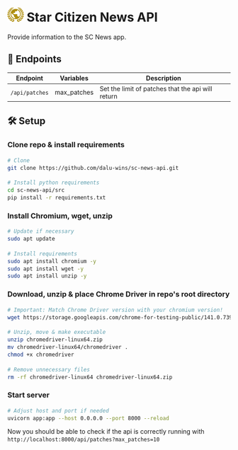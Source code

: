 # <img src="https://github.com/dalu-wins/sc-news/blob/main/assets/app_icon.svg" alt="App Icon" height="32"> Star Citizen News API
Provide information to the SC News app.

## 📝 Endpoints
Endpoint | Variables | Description |
--- | --- | ---
`/api/patches` | max_patches | Set the limit of patches that the api will return 

## 🛠️ Setup

### Clone repo & install requirements
```bash
# Clone
git clone https://github.com/dalu-wins/sc-news-api.git

# Install python requirements
cd sc-news-api/src
pip install -r requirements.txt
```

### Install Chromium, wget, unzip
```bash
# Update if necessary
sudo apt update

# Install requirements
sudo apt install chromium -y
sudo apt install wget -y
sudo apt install unzip -y
```

### Download, unzip & place Chrome Driver in repo's root directory
```bash
# Important: Match Chrome Driver version with your chromium version!
wget https://storage.googleapis.com/chrome-for-testing-public/141.0.7390.122/linux64/chromedriver-linux64.zip

# Unzip, move & make executable
unzip chromedriver-linux64.zip
mv chromedriver-linux64/chromedriver .
chmod +x chromedriver

# Remove unnecessary files
rm -rf chromedriver-linux64 chromedriver-linux64.zip
```

### Start server
```bash
# Adjust host and port if needed
uvicorn app:app --host 0.0.0.0 --port 8000 --reload
```

Now you should be able to check if the api is correctly running with ```http://localhost:8000/api/patches?max_patches=10```
